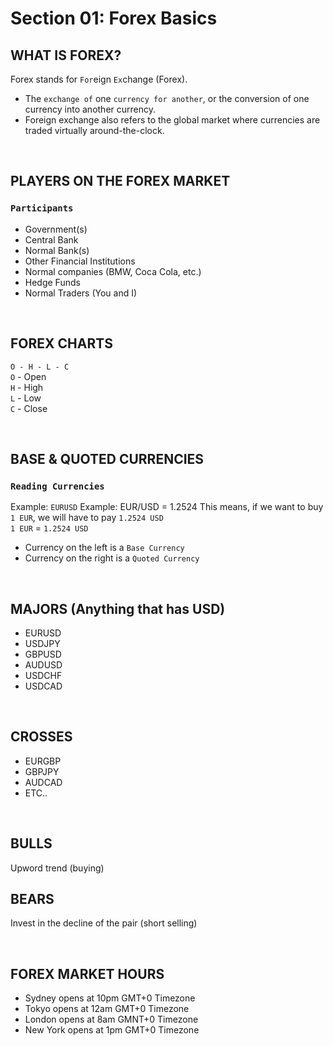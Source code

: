 # Section 01: Forex Basics

## WHAT IS FOREX?
Forex stands for `For`eign `Ex`change (Forex).  
- The `exchange of` one `currency for another`, or the conversion of one currency into another currency.
- Foreign exchange also refers to the global market where currencies are traded virtually around-the-clock.

<br>

## PLAYERS ON THE FOREX MARKET
### `Participants`
- Government(s)
- Central Bank
- Normal Bank(s)
- Other Financial Institutions
- Normal companies (BMW, Coca Cola, etc.)
- Hedge Funds
- Normal Traders (You and I)

<br>

## FOREX CHARTS
`O - H - L - C`  
`O` - Open  
`H` - High  
`L` - Low  
`C` - Close  

<br>

## BASE & QUOTED CURRENCIES
### `Reading Currencies`

Example: `EURUSD`
Example: EUR/USD = 1.2524
This means, if we want to buy `1 EUR`, we will have to pay `1.2524 USD`  
`1 EUR` = `1.2524 USD`
- Currency on the left is a `Base Currency`
- Currency on the right is a `Quoted Currency`

<br>

## MAJORS (Anything that has USD)
- EURUSD
- USDJPY
- GBPUSD
- AUDUSD
- USDCHF
- USDCAD

<br>

## CROSSES
- EURGBP
- GBPJPY
- AUDCAD
- ETC..

<br>

## BULLS
Upword trend (buying)

## BEARS
Invest in the decline of the pair (short selling)

<br>

## FOREX MARKET HOURS
- Sydney opens at 10pm GMT+0 Timezone
- Tokyo opens at 12am GMT+0 Timezone
- London opens at 8am GMNT+0 Timezone
- New York opens at 1pm GMT+0 Timezone